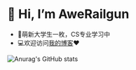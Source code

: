 👋 Hi, I’m AweRailgun
=================================
- 📖萌新大学生一枚，CS专业学习中
- 💻欢迎访问[我的博客](https://miku.mx)❤

![Anurag's GitHub stats](https://github-readme-stats.vercel.app/api?username=awerailgun&show_icons=true&theme=buefy&count_private=true)



<!---
awerailgun/awerailgun is a ✨ special ✨ repository because its `README.md` (this file) appears on your GitHub profile.
You can click the Preview link to take a look at your changes.
--->
